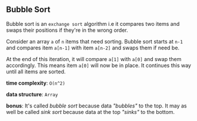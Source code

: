 ## Bubble Sort

Bubble sort is an `exchange sort` algorithm i.e it compares two items and 
swaps their positions if they're in the wrong order.

Consider an array `a` of `n` items that need sorting. Bubble sort starts 
at `n-1` and compares item `a[n-1]` with item `a[n-2]` and swaps them if 
need be.

At the end of this iteration, it will compare `a[1]` with `a[0]` 
and swap them accordingly. This means item `a[0]` will now be in place. It 
continues this way until all items are sorted.

**time complexity**: `O(n^2)`

**data structure**: `Array`

**bonus**: It's called _bubble sort_ because data _"bubbles"_ to the top. It 
may as well be called _sink sort_ because data at the top _"sinks"_ to the 
bottom.